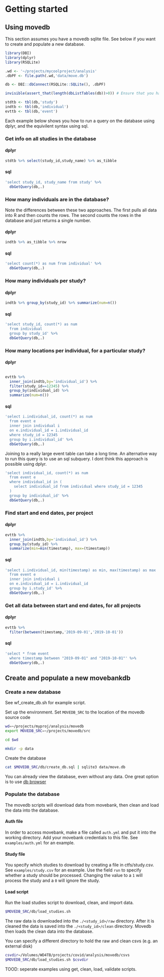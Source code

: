 # Getting started


## Using movedb

This section assumes you have a movedb sqlite file. See below if you want to create and populate a new database.

```r
library(DBI)
library(dplyr)
library(RSQLite)

.wd <- '~/projects/mycoolproject/analysis'
.dbPF <- file.path(.wd,'data/move.db')

db <- DBI::dbConnect(RSQLite::SQLite(), .dbPF)

invisible(assert_that(length(dbListTables(db))>0)) # Ensure that you have loaded the database correctly

stdtb <- tbl(db,'study')
indtb <- tbl(db,'individual')
evttb <- tbl(db,'event')
```

Each example below shows you how to run a query on the database using dplyr, and the equivilent syntax using sql.

### Get info on all studies in the database

#### dplyr
```r
stdtb %>% select(study_id,study_name) %>% as_tibble
```

#### sql
```r
'select study_id, study_name from study' %>%
  dbGetQuery(db,.)
```

### How many individuals are in the database?

Note the differences between these two approaches. The first pulls all data into R and then counts the rows. The second counts the rows in the database and just returns a single number.

#### dplyr
```r
indtb %>% as_tibble %>% nrow
```

#### sql
```r
'select count(*) as num from individual' %>%
  dbGetQuery(db,.)
```

### How many individuals per study?

#### dplyr
```r
indtb %>% group_by(study_id) %>% summarize(num=n())
```

#### sql
```r
'select study_id, count(*) as num 
  from individual 
  group by study_id' %>%
  dbGetQuery(db,.)
```

### How many locations per individual, for a particular study?

#### dplyr
```r

evttb %>% 
  inner_join(indtb,by='individual_id') %>% 
  filter(study_id==12345) %>% 
  group_by(individual_id) %>%
  summarize(num=n())
```

#### sql
```r
'select i.individual_id, count(*) as num
  from event e 
  inner join individual i
  on e.individual_id = i.individual_id
  where study_id = 12345
  group by i.individual_id' %>%
  dbGetQuery(db,.)
```

Joining to a really large event table can take a long time. An alternative way to run this query is to use an sql subquery. I dont think this approach is possible using dplyr.

```r
'select individual_id, count(*) as num
  from event e 
  where individual_id in (
    select individual_id from individual where study_id = 12345
  )
  group by individual_id' %>%
  dbGetQuery(db,.)

```

### Find start and end dates, per project

#### dplyr
```r
evttb %>% 
  inner_join(indtb,by='individual_id') %>% 
  group_by(study_id) %>%
  summarize(min=min(timestamp), max=(timestamp))
```

#### sql
```r
'select i.individual_id, min(timestamp) as min, max(timestamp) as max
  from event e 
  inner join individual i
  on e.individual_id = i.individual_id
  group by i.study_id' %>%
  dbGetQuery(db,.)
```

### Get all data between start and end dates, for all projects

#### dplyr
```r
evttb %>% 
  filter(between(timestamp,'2019-09-01','2019-10-01'))
```

#### sql
```r
'select * from event 
  where timestamp between "2019-09-01" and "2019-10-01"' %>%
  dbGetQuery(db,.)
```

## Create and populate a new movebankdb

### Create a new database

See wf_create_db.sh for example script.

Set up the environment. Set `MOVEDB_SRC` to the location of the movedb source code

```bash
wd=~/projects/myproj/analysis/movedb
export MOVEDB_SRC=~/projects/movedb/src

cd $wd

mkdir -p data
```

Create the database

```bash
cat $MOVEDB_SRC/db/create_db.sql | sqlite3 data/move.db
```

You can already view the database, even without any data. One great option is to use [db browser](https://sqlitebrowser.org/)

### Populate the database

The movedb scripts will download data from movebank, then clean and load the data into the database. 

#### Auth file
In order to access movebank, make a file called `auth.yml` and put it into the working directory. Add your movebank credentials to this file. See `examples/auth.yml` for an example.

#### Study file
You specify which studies to download by creating a file in ctfs/study.csv. See `examples/study.csv` for an example. Use the field `run` to specify whether a study should be processed. Changing the value to a `1` will process the study and a `0` will ignore the study.


#### Load script

Run the load studies script to download, clean, and import data.

```bash
$MOVEDB_SRC/db/load_studies.sh
```

 The raw data is downloaded into the `./<study_id>/raw` directory. After it is cleaned the data is saved into the `./<study_id>/clean` directory. Movedb then loads the clean data into the database.

You can specify a different directory to hold the raw and clean csvs (e.g. an external disk)

```bash
csvdir=/Volumes/WD4TB/projects/covid/analysis/movedb/csvs
$MOVEDB_SRC/db/load_studies.sh $csvdir
```

TOOD: seperate examples using get, clean, load, validate scripts.
